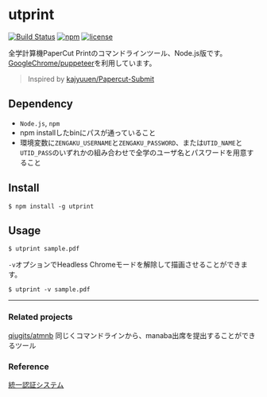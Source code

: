 # utprint
[![Build Status](https://travis-ci.org/qiugits/utprint.svg?branch=master)](https://travis-ci.org/qiugits/utprint)
[![npm](https://img.shields.io/npm/v/utprint.svg)](https://www.npmjs.com/package/utprint)
[![license](https://img.shields.io/github/license/mashape/apistatus.svg)](./LICENSE)

全学計算機PaperCut Printのコマンドラインツール、Node.js版です。\
[GoogleChrome/puppeteer][puppeteer]を利用しています。

> Inspired by [kajyuuen/Papercut-Submit](https://github.com/kajyuuen/Papercut-Submit)


## Dependency
- `Node.js`, `npm`
- npm installしたbinにパスが通っていること
- 環境変数に`ZENGAKU_USERNAME`と`ZENGAKU_PASSWORD`、または`UTID_NAME`と`UTID_PASS`のいずれかの組み合わせで全学のユーザ名とパスワードを用意すること

## Install

```terminal
$ npm install -g utprint
```

## Usage

```terminal
$ utprint sample.pdf
```


`-v`オプションでHeadless Chromeモードを解除して描画させることができます。

```terminal
$ utprint -v sample.pdf
```


---


### Related projects
[qiugits/atmnb](https://github.com/qiugits/atmnb) 同じくコマンドラインから、manaba出席を提出することができるツール

### Reference
[統一認証システム](https://account.tsukuba.ac.jp/list.html)


[puppeteer]: https://github.com/GoogleChrome/puppeteer
